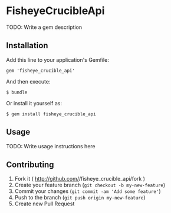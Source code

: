 # FisheyeCrucibleApi

TODO: Write a gem description

## Installation

Add this line to your application's Gemfile:

    gem 'fisheye_crucible_api'

And then execute:

    $ bundle

Or install it yourself as:

    $ gem install fisheye_crucible_api

## Usage

TODO: Write usage instructions here

## Contributing

1. Fork it ( http://github.com/<my-github-username>/fisheye_crucible_api/fork )
2. Create your feature branch (`git checkout -b my-new-feature`)
3. Commit your changes (`git commit -am 'Add some feature'`)
4. Push to the branch (`git push origin my-new-feature`)
5. Create new Pull Request
